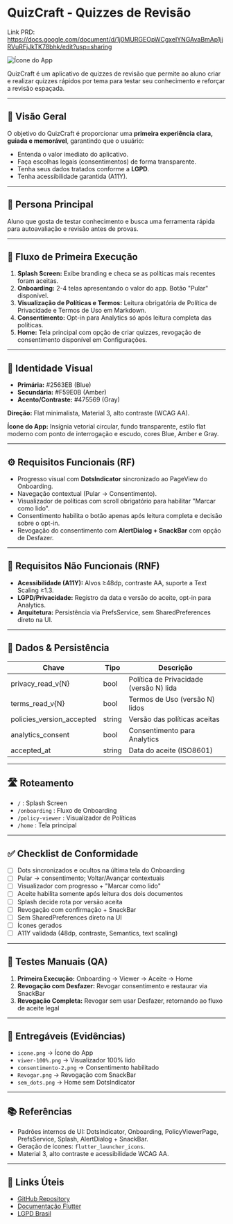 # QuizCraft - Quizzes de Revisão

Link PRD: https://docs.google.com/document/d/1j0MURGEOpWCgxeIYNGAvaBmAp1jjRVuRFjJkTK78bhk/edit?usp=sharing

![Ícone do App](logo_com_fundo.png) 

QuizCraft é um aplicativo de quizzes de revisão que permite ao aluno criar e realizar quizzes rápidos por tema para testar seu conhecimento e reforçar a revisão espaçada.  

---

## 📌 Visão Geral

O objetivo do QuizCraft é proporcionar uma **primeira experiência clara, guiada e memorável**, garantindo que o usuário:

- Entenda o valor imediato do aplicativo.
- Faça escolhas legais (consentimentos) de forma transparente.
- Tenha seus dados tratados conforme a **LGPD**.
- Tenha acessibilidade garantida (A11Y).

---

## 👤 Persona Principal

Aluno que gosta de testar conhecimento e busca uma ferramenta rápida para autoavaliação e revisão antes de provas.

---

## 🚀 Fluxo de Primeira Execução

1. **Splash Screen:** Exibe branding e checa se as políticas mais recentes foram aceitas.
2. **Onboarding:** 2-4 telas apresentando o valor do app. Botão "Pular" disponível.
3. **Visualização de Políticas e Termos:** Leitura obrigatória de Política de Privacidade e Termos de Uso em Markdown.
4. **Consentimento:** Opt-in para Analytics só após leitura completa das políticas.
5. **Home:** Tela principal com opção de criar quizzes, revogação de consentimento disponível em Configurações.

---

## 🎨 Identidade Visual

- **Primária:** #2563EB (Blue)  
- **Secundária:** #F59E0B (Amber)  
- **Acento/Contraste:** #475569 (Gray)  

**Direção:** Flat minimalista, Material 3, alto contraste (WCAG AA).  

**Ícone do App:** Insígnia vetorial circular, fundo transparente, estilo flat moderno com ponto de interrogação e escudo, cores Blue, Amber e Gray.  

---

## ⚙️ Requisitos Funcionais (RF)

- Progresso visual com **DotsIndicator** sincronizado ao PageView do Onboarding.  
- Navegação contextual (Pular → Consentimento).  
- Visualizador de políticas com scroll obrigatório para habilitar "Marcar como lido".  
- Consentimento habilita o botão apenas após leitura completa e decisão sobre o opt-in.  
- Revogação do consentimento com **AlertDialog + SnackBar** com opção de Desfazer.

---

## 🔧 Requisitos Não Funcionais (RNF)

- **Acessibilidade (A11Y):** Alvos ≥48dp, contraste AA, suporte a Text Scaling ≥1.3.  
- **LGPD/Privacidade:** Registro da data e versão do aceite, opt-in para Analytics.  
- **Arquitetura:** Persistência via PrefsService, sem SharedPreferences direto na UI.

---

## 💾 Dados & Persistência

| Chave                     | Tipo   | Descrição |
|----------------------------|--------|-----------|
| privacy_read_v{N}          | bool   | Política de Privacidade (versão N) lida |
| terms_read_v{N}            | bool   | Termos de Uso (versão N) lidos |
| policies_version_accepted  | string | Versão das políticas aceitas |
| analytics_consent          | bool   | Consentimento para Analytics |
| accepted_at                | string | Data do aceite (ISO8601) |

---

## 🛣️ Roteamento

- `/` : Splash Screen  
- `/onboarding` : Fluxo de Onboarding  
- `/policy-viewer` : Visualizador de Políticas  
- `/home` : Tela principal

---

## ✅ Checklist de Conformidade

- [ ] Dots sincronizados e ocultos na última tela do Onboarding  
- [ ] Pular → consentimento; Voltar/Avançar contextuais  
- [ ] Visualizador com progresso + "Marcar como lido"  
- [ ] Aceite habilita somente após leitura dos dois documentos  
- [ ] Splash decide rota por versão aceita  
- [ ] Revogação com confirmação + SnackBar  
- [ ] Sem SharedPreferences direto na UI  
- [ ] Ícones gerados  
- [ ] A11Y validada (48dp, contraste, Semantics, text scaling)  

---

## 🧪 Testes Manuais (QA)

1. **Primeira Execução:** Onboarding → Viewer → Aceite → Home  
2. **Revogação com Desfazer:** Revogar consentimento e restaurar via SnackBar  
3. **Revogação Completa:** Revogar sem usar Desfazer, retornando ao fluxo de aceite legal  

---

## 📁 Entregáveis (Evidências)

- `icone.png` → Ícone do App  
- `viwer-100%.png` → Visualizador 100% lido  
- `consentimento-2.png` → Consentimento habilitado  
- `Revogar.png` → Revogação com SnackBar  
- `sem_dots.png` → Home sem DotsIndicator  

---

## 📚 Referências

- Padrões internos de UI: DotsIndicator, Onboarding, PolicyViewerPage, PrefsService, Splash, AlertDialog + SnackBar.  
- Geração de ícones: `flutter_launcher_icons`.  
- Material 3, alto contraste e acessibilidade WCAG AA.

---

## 🔗 Links Úteis

- [GitHub Repository](#)  
- [Documentação Flutter](https://flutter.dev/docs)  
- [LGPD Brasil](https://www.lgpdbrasil.com.br/)  
